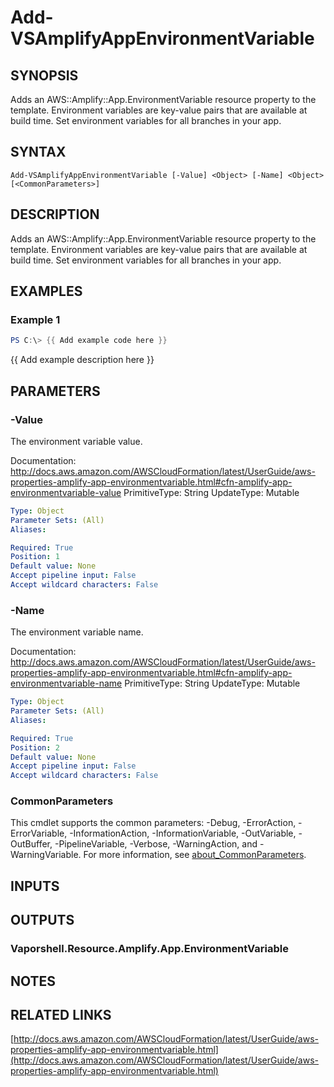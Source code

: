 # Add-VSAmplifyAppEnvironmentVariable

## SYNOPSIS
Adds an AWS::Amplify::App.EnvironmentVariable resource property to the template.
Environment variables are key-value pairs that are available at build time.
Set environment variables for all branches in your app.

## SYNTAX

```
Add-VSAmplifyAppEnvironmentVariable [-Value] <Object> [-Name] <Object> [<CommonParameters>]
```

## DESCRIPTION
Adds an AWS::Amplify::App.EnvironmentVariable resource property to the template.
Environment variables are key-value pairs that are available at build time.
Set environment variables for all branches in your app.

## EXAMPLES

### Example 1
```powershell
PS C:\> {{ Add example code here }}
```

{{ Add example description here }}

## PARAMETERS

### -Value
The environment variable value.

Documentation: http://docs.aws.amazon.com/AWSCloudFormation/latest/UserGuide/aws-properties-amplify-app-environmentvariable.html#cfn-amplify-app-environmentvariable-value
PrimitiveType: String
UpdateType: Mutable

```yaml
Type: Object
Parameter Sets: (All)
Aliases:

Required: True
Position: 1
Default value: None
Accept pipeline input: False
Accept wildcard characters: False
```

### -Name
The environment variable name.

Documentation: http://docs.aws.amazon.com/AWSCloudFormation/latest/UserGuide/aws-properties-amplify-app-environmentvariable.html#cfn-amplify-app-environmentvariable-name
PrimitiveType: String
UpdateType: Mutable

```yaml
Type: Object
Parameter Sets: (All)
Aliases:

Required: True
Position: 2
Default value: None
Accept pipeline input: False
Accept wildcard characters: False
```

### CommonParameters
This cmdlet supports the common parameters: -Debug, -ErrorAction, -ErrorVariable, -InformationAction, -InformationVariable, -OutVariable, -OutBuffer, -PipelineVariable, -Verbose, -WarningAction, and -WarningVariable. For more information, see [about_CommonParameters](http://go.microsoft.com/fwlink/?LinkID=113216).

## INPUTS

## OUTPUTS

### Vaporshell.Resource.Amplify.App.EnvironmentVariable
## NOTES

## RELATED LINKS

[http://docs.aws.amazon.com/AWSCloudFormation/latest/UserGuide/aws-properties-amplify-app-environmentvariable.html](http://docs.aws.amazon.com/AWSCloudFormation/latest/UserGuide/aws-properties-amplify-app-environmentvariable.html)

